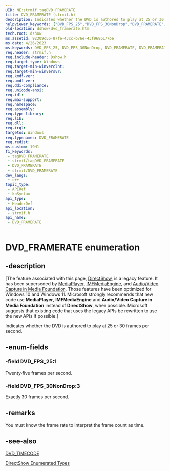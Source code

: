 ```yaml
---
UID: NE:strmif.tagDVD_FRAMERATE
title: DVD_FRAMERATE (strmif.h)
description: Indicates whether the DVD is authored to play at 25 or 30 frames per second.
helpviewer_keywords: ["DVD_FPS_25","DVD_FPS_30NonDrop","DVD_FRAMERATE","DVD_FRAMERATE","DVD_FRAMERATE enumeration [DirectShow]","DVD_FRAMERATEEnumeration","dshow.dvd_framerate","strmif/DVD_FPS_25","strmif/DVD_FPS_30NonDrop","strmif/DVD_FRAMERATE"]
old-location: dshow\dvd_framerate.htm
tech.root: dshow
ms.assetid: 92309c56-87fe-43cc-b76e-43f9686177be
ms.date: 4/26/2023
ms.keywords: DVD_FPS_25, DVD_FPS_30NonDrop, DVD_FRAMERATE, DVD_FRAMERATE , DVD_FRAMERATE enumeration [DirectShow], DVD_FRAMERATEEnumeration, dshow.dvd_framerate, strmif/DVD_FPS_25, strmif/DVD_FPS_30NonDrop, strmif/DVD_FRAMERATE
req.header: strmif.h
req.include-header: Dshow.h
req.target-type: Windows
req.target-min-winverclnt: 
req.target-min-winversvr: 
req.kmdf-ver: 
req.umdf-ver: 
req.ddi-compliance: 
req.unicode-ansi: 
req.idl: 
req.max-support: 
req.namespace: 
req.assembly: 
req.type-library: 
req.lib: 
req.dll: 
req.irql: 
targetos: Windows
req.typenames: DVD_FRAMERATE
req.redist: 
ms.custom: 19H1
f1_keywords:
 - tagDVD_FRAMERATE
 - strmif/tagDVD_FRAMERATE
 - DVD_FRAMERATE
 - strmif/DVD_FRAMERATE
dev_langs:
 - c++
topic_type:
 - APIRef
 - kbSyntax
api_type:
 - HeaderDef
api_location:
 - strmif.h
api_name:
 - DVD_FRAMERATE
---
```


# DVD_FRAMERATE enumeration


## -description

\[The feature associated with this page, [DirectShow](/windows/win32/directshow/directshow), is a legacy feature. It has been superseded by [MediaPlayer](/uwp/api/Windows.Media.Playback.MediaPlayer), [IMFMediaEngine](/windows/win32/api/mfmediaengine/nn-mfmediaengine-imfmediaengine), and [Audio/Video Capture in Media Foundation](windows/win32/medfound/audio-video-capture-in-media-foundation). Those features have been optimized for Windows 10 and Windows 11. Microsoft strongly recommends that new code use **MediaPlayer**, **IMFMediaEngine** and **Audio/Video Capture in Media Foundation** instead of **DirectShow**, when possible. Microsoft suggests that existing code that uses the legacy APIs be rewritten to use the new APIs if possible.\]

Indicates whether the DVD is authored to play at 25 or 30 frames per second.

## -enum-fields

### -field DVD_FPS_25:1

Twenty-five frames per second.

### -field DVD_FPS_30NonDrop:3

Exactly 30 frames per second.

## -remarks

You must know the frame rate to interpret the frame count as time.

## -see-also

[DVD_TIMECODE](/windows/desktop/api/strmif/ns-strmif-dvd_timecode)



<a href="/windows/desktop/DirectShow/directshow-enumerated-types">DirectShow Enumerated Types</a>
